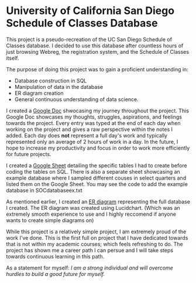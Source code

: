 # University of California San Diego Schedule of Classes Database

This project is a pseudo-recreation of the UC San Diego Schedule of Classes database. I decided to use this database after countless hours of just browsing Webreg, the registration system, and the Schedule of Classes itself. 

The purpose of doing this project was to gain a proficient understanding in:
- Database construction in SQL
- Manipulation of data in the database
- ER diagram creation
- General continuous understanding of data science.

I created a [Google Doc](https://docs.google.com/document/d/1qbimJhgVmdafJ3FTl2C2cmlm8cHbdVP1ni1Pt6GFaag/edit?usp=sharing) shwocasing my journey throughout the project. This Google Doc showcases my thoughts, struggles, aspirations, and feelings towards the project. Every entry was typed at the end of each day when working on the project and gives a raw perspective within the notes I added. Each day does **not** represent a full day's work and typically represented only an average of 2 hours of work in a day. In the future, I hope to increase my productivity and focus in order to work more efficiently for future projects.

I created a [Google Sheet](https://docs.google.com/spreadsheets/d/1T_CuXrdE896wNF9M6evbJyK3wtGDMDU_mGR-YTnFgxY/edit?usp=sharing) detailing the specific tables I had to create before coding the tables on SQL. There is also a separate sheet showcasing an example database where I sampled different couses in select quarters and listed them on the Google Sheet. You may see the code to add the example database in SOCdatabaseex.txt

As mentioned earlier, I created an [ER diagram](https://drive.google.com/file/d/1QHK4sxmF0Yn1x5ydKwhu1cnFQgBCq9Yt/view?usp=sharing) representing the full database I created. The ER diagram was created using Lucidchart. (Which was an extremely smooth experience to use and I highly reccomend if anyone wants to create simple diagrams on)

While this project is a relatively simple project, I am extremely proud of the work I've done. This is the first full on project that I have dedicated towards that is not within my academic courses; which feels refreshing to do. The project has shown me a career path I can persue and I will take steps towards continuous learning in this path. 

As a statement for myself: *I am a strong individual and will overcome hurdles to build a good future for myself.*



